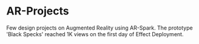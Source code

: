 # AR-Projects
Few design projects on Augmented Reality using AR-Spark.
The prototype 'Black Specks' reached 1K views on the first day of Effect Deployment.
